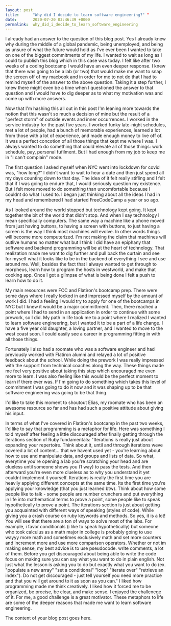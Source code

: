 ```yaml
---
layout: post
title:      "Why did I decide to learn software engineering?" "
date:       2020-07-20 03:46:39 +0000
permalink:  why_did_i_decide_to_learn_software_engineering
---
```



I already had an answer to the question of this blog post. Yes I already knew why during the middle of a global pandemic, being unemployed, and being as unsure of what the future would hold as I've ever been I wanted to take on one of the biggest commitments of my life. I wanted to wait as long as I could to publish this blog which in this case was today. I felt like after two weeks of a coding bootcamp I would have an even deeper response. I knew that there was going to be a lab (or two) that would make me want to snap the screen off of my macbook and in order for me to not do that I had to remind myself of the answer to the above question. Taking it a step further, I knew there might even be a time when I questioned the answer to that question and I would have to dig deeper as to what my motivation was and come up with more answers. 

Now that I'm hashing this all out in this post I'm leaning more towards the notion that this wasn't so much a decision of mine but the result of a "perfect storm" of outside events and inner occurrences. I worked in the service industry for the past five years. I worked funky late-night schedules, met a lot of people, had a bunch of memorable experiences, learned a lot from those with a lot of experience, and made enough money to live off of. It was a perfect concotion of all those things that kept me where I was. I always wanted to do something that could elevate all of those things: work schedule, pay, personal fufilment. But I had enough from my job to keep me in "I can't complain" mode. 

The first question I asked myself when NYC went into lockdown for covid was, "how long?" I didn't want to wait to hear a date and then just spend all my days counting down to that day. The idea of it felt really stifling and I felt that if I was going to endure that, I would seriously question my existence. But I felt more moved to do something than uncomfortable because I couldnt do what I used to. I began just thinking about all the ideas I had in my head and remembered I had started FreeCodeCamp a year or so ago. 

As I looked around the world stopped but technology kept going. It kept together the bit of the world that didn't stop. And when I say technology I mean specifically computers. The same way a machine like a phone moved from just having buttons, to having a screen with buttons, to just having a screen is the way I think most machines will evolve. In other words things will become more computerized. I'm not making the claim that machines will outlive humans no matter what but I think I did have an epiphany that software and backend programming will be at the heart of technology. That realization made me want to dig further and pull back the curtain and see for myself what it looks like to be in the backend of everything I see and use around me. Well, besides the fact that I always wanted to get through to morpheus, learn how to program the hosts in westworld, and make that cooking app.  Once I got a glimpse of what is being done I felt a push to learn how to do it. 

My main resources were FCC and Flatiron's bootcamp prep. There were some days where I really locked in and impressed myself by the amount of work I did. I had a feeling I would try to apply for one of the bootcamps in NYC but I knew it would be a major committment. Then, there reached a point where I had to send in an application in order to continue with some prework, so I did. My path in life took me to a point where I realized I wanted to learn software engineering, but I wanted it to be a part of a life change. I have a five year old daughter, a loving partner, and I wanted to move to the west coast soon. I could easily see a career in programming fitting in with all those things. 

Fortunately I also had a roomate who was a software engineer and had previously worked with Flatiron alumni and relayed a lot of positive feedback about the school. While doing the prework I was really impressed with the support from technical coaches along the way. These things made me feel very positive about taking this step which encouraged me even more to learn. I was also feeling like this would be the perfect moment to learn if there ever was. If I'm going to do something which takes this level of commitment I was going to do it now and it was shaping up to be that software engineering was going to be that thing.  

I'd like to take this moment to shoutout Elias, my roomate who has been an awesome resource so far and has had such a positive attitude about giving his input. 

In terms of what I've covered in Flatiron's bootcamp in the past two weeks, I'd like to say that programming is a metaphor for life. Here was something I told myself after feeling a little discouraged after finally getting through the iterations section of Ruby fundamentals: "Iterations is really just about expanding your repertoire. Think about it, until and through iterations weve covered a lot of content... that we havent used yet - you're learning about how to use and manipulate data, and groups and lists of data. So what, everytime you're opening a lab you're scratching your head and are clueless until someone shows you (1 way) to pass the tests. And then afterward you're even more clueless as to why you understand it yet couldnt implement it yourself. Iterations is really the first time you are heavily applying different concepts at the same time. Its the first time you're applying your knowledge (that you just learned btw). Think about how some people like to talk - some people are number crunchers and put everything in life into mathematical terms to prove a point, some people like to speak hypothetically to prove a point. The iterations section is just about getting you acquainted with different ways of speaking (styles of code). While giving you a crash course on ruby keywords and methods. So yes, it is a lot! You will see that there are a ton of ways to solve most of the labs. For example, i favor conditionals (i like to speak hypothetically) but someone who took calculus as a math major in college is probably going to use wayyy more math and sometimes exclusively math and set more counters and increment more and use more comparison operators. Whether or not im making sense, my best advice is to use pseudocode. write comments, a lot of them. Before you get discouraged about being able to write the code focus on making sure you can say what you want to do in plain english. Not just what the lesson is asking you to do but exactly  what you want to do (ex. "populate a new array" "set a conditional" "loop" "iterate over" "retrieve an index"). Do not get discouraged - just tell yourself you need more practice and that you will get around to it as soon as you can." I liked how programming made me think creatively. I liked how it forced me to be organized, be precise, be clear, and make sense. I enjoyed the challenege of it. For me, a good challenge is a great motivator. These metaphors to life are some of the deeper reasons that made me want to learn software engineering.  






The content of your blog post goes here.
